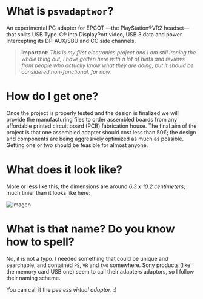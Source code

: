 # What is `psvadaptwor`?
An experimental PC adapter for EPCOT —the PlayStation®VR2 headset— that splits USB Type-C® into DisplayPort video, USB 3 data and power. Intercepting its DP-AUX/SBU and CC side channels.

> **Important**: *This is my first electronics project and I am still ironing the whole thing out, I have gotten here with a lot of hints and reviews from people who actually know what they are doing, but it should be considered non-functional, for now.*

# How do I get one?
Once the project is properly tested and the design is finalized we will provide the manufacturing files to order assembled boards from any affordable printed circuit board (PCB) fabrication house.
The final aim of the project is that one assembled adapter should cost less than 50€; the design and components are being aggresively optimized as much as possible. Getting one or two should be feasible for almost anyone.

# What does it look like?
More or less like this, the dimensions are around *6.3 x 10.2 centimeters*; much tinier than it looks like here:

![imagen](https://github.com/Swyter/psvadaptwor/assets/690187/e1b8fb57-2e93-4819-80d6-2b483eae86f4)

# What is that name? Do you know how to spell?

No, it is not a typo. I needed something that could be unique and searchable, and contained `PS`, `VR` and `two` somewhere.
Sony products (like the memory card USB one) seem to call their adapters adaptors, so I follow their naming scheme.  

You can call it the *pee ess virtual adaptor*. :)

